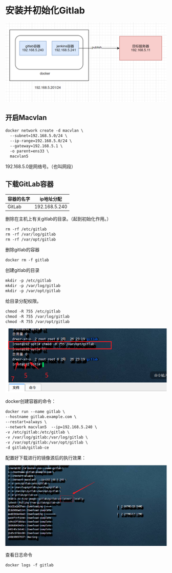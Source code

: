 # 安装并初始化Gitlab



![image-20250226150659895](demo03_2025_02_27.assets/image-20250226150659895.png)

## 开启Macvlan

```shell
docker network create -d macvlan \
  --subnet=192.168.5.0/24 \
  --ip-range=192.168.5.0/24 \
  --gateway=192.168.5.1 \
  -o parent=ens33 \
  macvlan5
```

192.168.5.0是网络号。（也叫网段）





## 下载GitLab容器

| 容器的名字 | ip地址分配    |
| ---------- | ------------- |
| GitLab     | 192.168.5.240 |

删除在主机上有关gitlab的目录。（起到初始化作用。）

```shell
rm -rf /etc/gitlab
rm -rf /var/log/gitlab
rm -rf /var/opt/gitlab
```

删除gitlab的容器

```shell
docker rm -f gitlab
```

创建gitlab的目录

```shell
mkdir -p /etc/gitlab
mkdir -p /var/log/gitlab
mkdir -p /var/opt/gitlab
```

给目录分配权限。

```shell
chmod -R 755 /etc/gitlab
chmod -R 755 /var/log/gitlab
chmod -R 755 /var/opt/gitlab
```

![image-20250226152057948](demo03_2025_02_27.assets/image-20250226152057948.png)

docker创建容器的命令：

```shell
docker run --name gitlab \
--hostname gitlab.example.com \
--restart=always \
--network macvlan5  --ip=192.168.5.240 \
-v /etc/gitlab:/etc/gitlab \
-v /var/log/gitlab:/var/log/gitlab \
-v /var/opt/gitlab:/var/opt/gitlab \
-d gitlab/gitlab-ce
```

配置好下载进行的镜像源后的执行效果：

![image-20250226153826282](demo03_2025_02_27.assets/image-20250226153826282.png)

查看日志命令

```
docker logs -f gitlab
```







